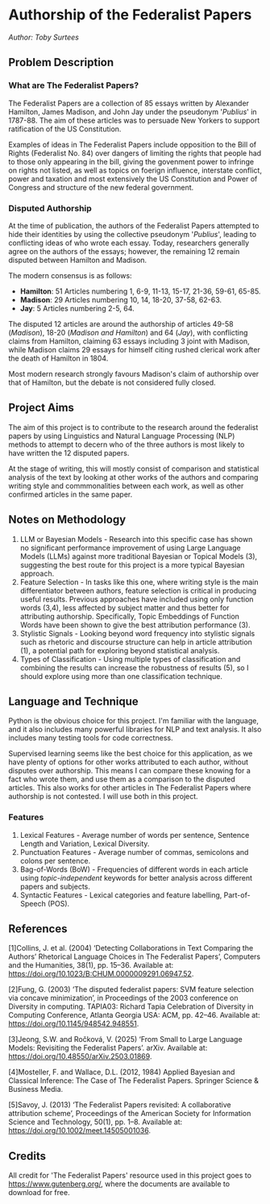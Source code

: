 # Authorship of the Federalist Papers

*Author: Toby Surtees*

## Problem Description

### What are The Federalist Papers?

The Federalist Papers are a collection of 85 essays written by Alexander Hamilton, James Madison, and John Jay under the pseudonym '*Publius*' in 1787-88. The aim of these articles was to persuade New Yorkers to support ratification of the US Constitution.

Examples of ideas in The Federalist Papers include opposition to the Bill of Rights (Federalist No. 84) over dangers of limiting the rights that people had to those only appearing in the bill, giving the govenment power to infringe on rights not listed, as well as topics on foerign influence, interstate conflict, power and taxation and most extensively the US Constitution and Power of Congress and structure of the new federal government.

### Disputed Authorship

At the time of publication, the authors of the Federalist Papers attempted to hide their identities by using the collective pseudonym '*Publius*', leading to conflicting ideas of who wrote each essay. Today, researchers generally agree on the authors of the essays; however, the remaining 12 remain disputed between Hamilton and Madison.

The modern consensus is as follows:

- **Hamilton**: 51 Articles numbering 1, 6-9, 11-13, 15-17, 21-36, 59-61, 65-85.
- **Madison**: 29 Articles numbering 10, 14, 18-20, 37-58, 62-63.
- **Jay**: 5 Articles numbering 2-5, 64.

The disputed 12 articles are around the authorship of articles 49-58 (*Madison*), 18-20 (*Madison and Hamilton*) and 64 (*Jay*), with conflicting claims from Hamilton, claiming 63 essays including 3 joint with Madison, while Madison claims 29 essays for himself citing rushed clerical work after the death of Hamilton in 1804.

Most modern research strongly favours Madison's claim of authorship over that of Hamilton, but the debate is not considered fully closed.

## Project Aims

The aim of this project is to contribute to the research around the federalist papers by using Linguistics and Natural Language Processing (NLP) methods to attempt to decern who of the three authors is most likely to have written the 12 disputed papers.  

At the stage of writing, this will mostly consist of comparison and statistical analysis of the text by looking at other works of the authors and comparing writing style and commmonalities between each work, as well as other confirmed articles in the same paper.

## Notes on Methodology

1. LLM or Bayesian Models - Research into this specific case has shown no significant performance improvement of using Large Language Models (LLMs) against more traditional Bayesian or Topical Models (3), suggesting the best route for this project is a more typical Bayesian approach.
2. Feature Selection - In tasks like this one, where writing style is the main differentiator between authors, feature selection is critical in producing useful results. Previous approaches have included using only function words (3,4), less affected by subject matter and thus better for attributing authorship. Specifically, Topic Embeddings of Function Words have been shown to give the best attribution performance (3).
3. Stylistic Signals - Looking beyond word frequency into stylistic signals such as rhetoric and discourse structure can help in article attribution (1), a potential path for exploring beyond statistical analysis.
4. Types of Classification - Using multiple types of classification and combining the results can increase the robustness of results (5), so I should explore using more than one classification technique.

## Language and Technique

Python is the obvious choice for this project. I'm familiar with the language, and it also includes many powerful libraries for NLP and text analysis. It also includes many testing tools for code correctness.

Supervised learning seems like the best choice for this application, as we have plenty of options for other works attributed to each author, without disputes over authorship. This means I can compare these knowing for a fact who wrote them, and use them as a comparison to the disputed articles. This also works for other articles in The Federalist Papers where authorship is not contested. I will use both in this project.

### Features

1. Lexical Features - Average number of words per sentence, Sentence Length and Variation, Lexical Diversity.
2. Punctuation Features - Average number of commas, semicolons and colons per sentence.
3. Bag-of-Words (BoW) - Frequencies of different words in each article using *topic-independent* keywords for better analysis across different papers and subjects.
4. Syntactic Features - Lexical categories and feature labelling, Part-of-Speech (POS).

## References

[1]Collins, J. et al. (2004) ‘Detecting Collaborations in Text Comparing the Authors’ Rhetorical Language Choices in The Federalist Papers’, Computers and the Humanities, 38(1), pp. 15–36. Available at: <https://doi.org/10.1023/B:CHUM.0000009291.06947.52>.

[2]Fung, G. (2003) ‘The disputed federalist papers: SVM feature selection via concave minimization’, in Proceedings of the 2003 conference on Diversity in computing. TAPIA03: Richard Tapia Celebration of Diversity in Computing Conference, Atlanta Georgia USA: ACM, pp. 42–46. Available at: <https://doi.org/10.1145/948542.948551>.

[3]Jeong, S.W. and Ročková, V. (2025) ‘From Small to Large Language Models: Revisiting the Federalist Papers’. arXiv. Available at: <https://doi.org/10.48550/arXiv.2503.01869>.

[4]Mosteller, F. and Wallace, D.L. (2012, 1984) Applied Bayesian and Classical Inference: The Case of The Federalist Papers. Springer Science & Business Media.

[5]Savoy, J. (2013) ‘The Federalist Papers revisited: A collaborative attribution scheme’, Proceedings of the American Society for Information Science and Technology, 50(1), pp. 1–8. Available at: <https://doi.org/10.1002/meet.14505001036>.

## Credits

All credit for 'The Federalist Papers' resource used in this project goes to <https://www.gutenberg.org/>, where the documents are available to download for free.
